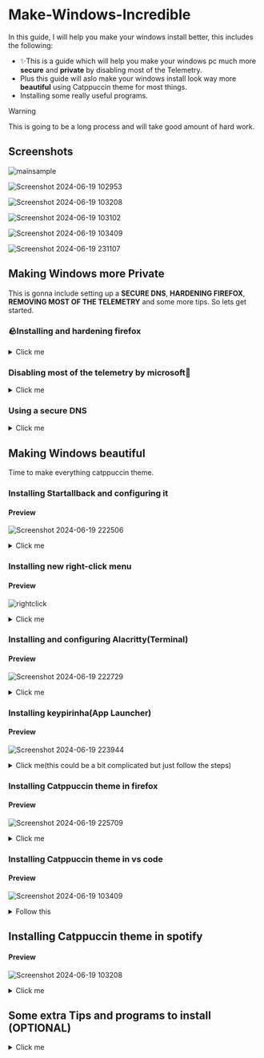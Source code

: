 # Make-Windows-Incredible
In this guide, I will help you make your windows install better, this includes the following:
+ ✨This is a guide which will help you make your windows pc much more **secure** and **private** by disabling most of the Telemetry.
+ Plus this guide will aslo make your windows install look way more **beautiful** using Catppuccin theme for most things.
+ Installing some really useful programs.
> [!WARNING]
> This is going to be a long process and will take good amount of hard work.


## Screenshots

![mainsample](https://github.com/notsuju/Make-Windows-Incredible/assets/131643792/48226358-28ca-4632-bcb7-8743e95f3780)

![Screenshot 2024-06-19 102953](https://github.com/notsuju/Make-Windows-Incredible/assets/131643792/40572e80-b09c-4a86-939b-26a8d83be63e)

![Screenshot 2024-06-19 103208](https://github.com/notsuju/Make-Windows-Incredible/assets/131643792/9b7a4d7d-e6e0-407d-9b54-22417afea1d2)

![Screenshot 2024-06-19 103102](https://github.com/notsuju/Make-Windows-Incredible/assets/131643792/a60f8111-11ac-4f5c-898c-69d51067e1ca)

![Screenshot 2024-06-19 103409](https://github.com/notsuju/Make-Windows-Incredible/assets/131643792/febfe82b-2ac6-42eb-a4ea-fa92200c92ff)

![Screenshot 2024-06-19 231107](https://github.com/notsuju/Make-Windows-Incredible/assets/131643792/60d098e4-a3e2-4257-9b85-40ffc17baa59)

## Making Windows more Private
This is gonna include setting up a **SECURE DNS**, **HARDENING FIREFOX**, **REMOVING MOST OF THE TELEMETRY** and some more tips.
So lets get started.

### 🪨Installing and hardening firefox
<details close>
<summary>Click me</summary>
<br>

Install firefox from (https://www.mozilla.org/en-US/firefox/)
  
#### **You can follow this [youtube video](https://www.youtube.com/watch?v=Fr8UFJzpNls&t=490s) for hardening firefox or just follow the following steps.**
  
#### Steps for hardening:
  
1. Changing some basic settings in **settings>home**

> Set homepage and new window to **blank page** (do the same for new tabs)

> Disable: Shortcuts

> Disable: recommended stories

> Disable recent activity

2. Changing settings in **settings>privacy and security**

> Change the tracking protection to Strict

> Enable: Tell websites not to sell or share my data

> Enable: Send websites a “Do Not Track” request

> Go under Firefox Data Collection and Use and disable everything

> Go under HTTPS-Only Mode and Enable: Enable HTTPS-Only Mode in all windows

3. Install extentions

> Ublock origin(for blocking adds)

> Firefox Color(needed later for customizing firefox)

4. Install a user.js file

> [!WARNING]
> **This could break some websites.**

Go to [Betterfox](https://github.com/yokoffing/Betterfox) and click on **raw** in the right hand side and copy everything.

see here

![rawcopy](https://github.com/notsuju/Make-Windows-Incredible/assets/131643792/cbb5f86f-2bc9-4a04-b740-6ffd9cfffbc6)


**Search** `about:profiles` in the address bar of firefox

Under root directory click `Open Directory` or go to `C:\Users\SUJU\AppData\Roaming\Mozilla\Firefox\Profiles\PROFILENAME` in your file manager

![firefoxopendir](https://github.com/notsuju/Make-Windows-Incredible/assets/131643792/a9318b36-0abd-4675-891f-ec32eff6e2c1)

Create a file called **user.js** in the onpened directory and paste all of the raw file there and save it.
> You can make a file like user.js by changing the `txt` format to `js` see here

![userjss](https://github.com/notsuju/Make-Windows-Incredible/assets/131643792/4cbc0105-5d10-4f47-a6ef-e339f995314d)

5. Changing the search engine to brave (see here [article](https://search.brave.com/default))

> Go to https://search.brave.com/

> Right click on the address bar

> There should be an option to add brave as a searxh engine just click + icon on brave logo

> Now go to firefox settings>search>**Change the search engine to barve**

Now restart firefox and its hardened. Good job!

</details>

### Disabling most of the telemetry by microsoft🎢
<details close>
<summary>Click me</summary>
<br>
  
 For this I would highly recommend to watch this **[video](https://www.youtube.com/watch?v=VU9L0udNV9M&t=657s)** by The PC Security Channel, its really easy to follow.

</details>

### Using a secure DNS
<details close>  
<summary>Click me</summary>
<br>
  
I will be showing how to set up [nextdns](https://nextdns.io/)

Steps:

> [!NOTE]
> Best way of doing this is to follow the steps given on the setup page of [nextDNS](https://nextdns.io/) (recommended)


1. Go to [nextdns](https://nextdns.io/) and make an account

2. Open the Settings app

3. Go to Network & internet>Wifi>Hardware properties

4. Click the Edit button next to DNS server assignment

5. Select manual and Enable IPv4

6. Check the DNS Servers and put those values in **Preferred DNS** and **Alternate DNS**

7. On (mannual template) add your DNS-over-HTTPS.

</details>

## Making Windows beautiful
Time to make everything catppuccin theme.

### Installing Startallback and configuring it

#### Preview

![Screenshot 2024-06-19 222506](https://github.com/notsuju/Make-Windows-Incredible/assets/131643792/db371ca4-b210-4f71-8db4-5d10ccab6bc7)

<details close>
<summary>Click me</summary>
<br>
Steps:

You can follow this amazing [video](https://www.youtube.com/watch?v=kvpZx_SP2SM&list=PLGWgbaPiQ4hp4mYdaoVYnNZzzEym93d0t&index=5) by **VIN STAR** or **follow the following steps**
  
1. Install startallback from [here](https://startallback.com/)

2. Download this [file](https://github.com/notsuju/Make-Windows-Incredible/blob/main/Catppuccin%20SAB.msstyles)

HOW TO DOWNLOAD A RAW FILE SEE HERE

![rawdown](https://github.com/notsuju/Make-Windows-Incredible/assets/131643792/65a32d0e-953e-4bbd-bb76-90ad193a0ec5)

4. Go to `C:\Program Files\StartAllBack\Styles` and copy the downloaded catppuccin sab file there.

5. Now right click on start logo on desktop, go to the last option preferences, it will open startallback settings.

see here

![startprop](https://github.com/notsuju/Make-Windows-Incredible/assets/131643792/b7b70bf5-2510-401b-9a3e-faf27874c757)

7. Go the taskbar settings and change the taskbar location setting to **TOP**

8. In taskbar settings change the visual style to catppuccin (do the same for start menu)

DONE THE START MENU AND TASKBAR ARE DONE. :)

</details>

### Installing new right-click menu

#### Preview

![rightclick](https://github.com/notsuju/Make-Windows-Incredible/assets/131643792/298319c3-b57b-4239-a66d-d6ad2aa2c9e0)

<details close>
<summary>Click me</summary>
<br>
Steps:
  
1. Install from [nilesoft shell](https://nilesoft.org/) or by running `winget install nilesoft.shell` in cmd

2. After installing your right-click menu will change and will have a lot more options.

3. You will have to downlaod Catppuccin-Mocha-Pink.nss theme from [Catppuccin nilesoft](https://github.com/catppuccin/nilesoft-shell/blob/main/mocha/catppuccin-mocha-pink.nss)

HOW TO DOWNLOAD A RAW FILE SEE HERE

![rawdown](https://github.com/notsuju/Make-Windows-Incredible/assets/131643792/1a3b4c18-39fa-401b-861f-3aee6c230272)


5. After downloading the catppuccin-mocha-pink.nss file, open the file in notepad and **rename the file to theme.nss**

6. Copy the theme.nss file

7. Shift+right-click on the taskbar

8. Then clcik shell>open directory, this should open in file manager.

9. Go the folder `imports` in that directory and paste your theme.nss there.

10. Hold shift and right-click the taskbar and Click on **Exit Explorer**

DONE THE RIGHT CLICK MENU IS NOW THEMED. 💯

</details>

### Installing and configuring Alacritty(Terminal)

#### Preview

![Screenshot 2024-06-19 222729](https://github.com/notsuju/Make-Windows-Incredible/assets/131643792/2a806357-7ea1-424f-8a4f-7ab2a4854910)

<details close>
<summary>Click me</summary>
<br>
Steps:

1. Intall [alacritty](https://alacritty.org/)

2. Opem alacritty once and close it.

3. Download my [alacritty.toml](https://github.com/notsuju/Make-Windows-Incredible/blob/main/alacritty.toml) file

HOW TO DOWNLOAD A RAW FILE SEE HERE

![rawdown](https://github.com/notsuju/Make-Windows-Incredible/assets/131643792/65a32d0e-953e-4bbd-bb76-90ad193a0ec5)


5. Now copy this file and paste it in `C:\Users\username\AppData\Roaming\alacritty` in file manager

DONE YOUR ALACRITTY THEME IS DONE.

</details>

### Installing keypirinha(App Launcher)

#### Preview

![Screenshot 2024-06-19 223944](https://github.com/notsuju/Make-Windows-Incredible/assets/131643792/2bede3d8-1a78-40f8-8b3b-44a72f1a890a)

<details close>
<summary>Click me(this could be a bit complicated but just follow the steps)</summary>
<br>
Steps:

1. Install Chololatey by running command prompt as administrator and paste this `Set-ExecutionPolicy Bypass -Scope Process -Force; [System.Net.ServicePointManager]::SecurityProtocol = [System.Net.ServicePointManager]::SecurityProtocol -bor 3072; iex ((New-Object System.Net.WebClient).DownloadString('https://community.chocolatey.org/install.ps1'))` and hit enter and let it install until you see successful.

2. Now install Keypirinha by running this command `choco install keypirinha` in command prompt with administrator

3. Now go to `C:\ProgramData\chocolatey\lib\keypirinha\tools\Keypirinha` and create a shortcut of keypirinha.exe

see here
![key](https://github.com/notsuju/Make-Windows-Incredible/assets/131643792/6321d525-e3e4-48c2-8961-39bb738e4ed1)

5. Now **window+r** and type **shell:startup**

6. It will open in file manager

7. Move the shortcut to this location

8. Restart your computer

9. Now go to `C:\ProgramData\chocolatey\lib\keypirinha\tools\Keypirinha\default\App` and open keypirinha.ini file in notepad.

10. Close notepad and reopem notepad as administrator

11. Now copy the raw file from [here](https://github.com/notsuju/Make-Windows-Incredible/blob/main/Keypirinha.ini) by clicking the raw option

12. Now delete everything in file that you have opened in notepad and paste this new raw file in there and save.

13. Now do **win+ctrl+k** (we will change it alt+space later)

14. In keypirinha search box search config and click on keypirinha: Configure

see here

![Screenshot 2024-06-19 224228](https://github.com/notsuju/Make-Windows-Incredible/assets/131643792/284a9a92-03e0-4fc4-a5e3-a9c999628af5)

15. This is will open two text editor windows

16. Now just paste this

`[app]
hotkey_run = Alt+Space
[gui]
theme = catppuccin
show_on_taskbar = no
max_results = 10`

on the right window and save it by ctrl+s

see here

![Screenshot 2024-06-19 224228](https://github.com/notsuju/Make-Windows-Incredible/assets/131643792/96b58f72-ab72-41bf-b226-3797779fddb1)

DONE NOW YOU CAN USE ALT+SPACE TO CALL KEYPIRINHA WITH CATPPUCCIN THEME. :0

</details>

### Installing Catppuccin theme in firefox

#### Preview

![Screenshot 2024-06-19 225709](https://github.com/notsuju/Make-Windows-Incredible/assets/131643792/2d54de38-6519-4852-8dab-88caca3acc59)

<details close>
<summary>Click me</summary>
<br>
Steps:

1. Open Firefox and type `about:config` in the address bar and search

2. It will say proceed with caution, just accept the ricks and continue

3. In about:config searxh for `legacyuserpro` and switch the value to true by **clicking the reversible button in the right hand corner**

![aboutconfig](https://github.com/notsuju/Make-Windows-Incredible/assets/131643792/cce6f26a-7ce5-4a88-a18c-e5343335e528)

4. Go to [here](https://github.com/mimipile/firefoxCSS/blob/main/userChrome.css) and copy the raw file

We are using a theme called [Another Online](https://github.com/mimipile/firefoxCSS/tree/main) by mimipile

5. Open firefox and type `about:profiles` in the address bar and search

6. Go the second option root directory and click open directory

![firefoxopendir](https://github.com/notsuju/Make-Windows-Incredible/assets/131643792/8e615d4c-07bf-4f93-9979-afdf854e002a)

8. Close firefox

9. Now here create a folder named `chrome`

10. Now go inside the chrome folder

11. Make two files inside called `userChrome.css` and `userContent.css`

HOW TO MAKE FILE WITH `.css` type SEE HERE

![userjss](https://github.com/notsuju/Make-Windows-Incredible/assets/131643792/69a24f5e-dd6a-4b71-851f-d9ef97eec7e1)

13. Also make a folder named `img`

It should look like this

![Screenshot 2024-06-19 230109](https://github.com/notsuju/Make-Windows-Incredible/assets/131643792/0d204ef3-1028-485a-aa3e-be25508449c8)

15. Now paste the raw file that was copied in **step 4** in `userChrome.css` and save

16. Go to [link](https://github.com/notsuju/Make-Windows-Incredible/blob/main/userContent.css) and copy the raw file

17. Paste this raw file in `userContent.css` and save

18. Now pick downlaod image from [here](https://github.com/notsuju/Make-Windows-Incredible/tree/main/Wallpapers)

19. Copy the name of the image with file type `Example: 123.png` copy the whole thing 123.png

20. And paste that image in the `img` folder (this will be your firefox background image)

21. Now open `userContent` and look at **line 12** paste the copied name after `img/` and save

22. Close everything and reopen firefox (Your theme and img is work now)

23. Now go to [here](https://color.firefox.com/?theme=XQAAAAJDBAAAAAAAAABBqYhm849SCicxcUcPX38oKRicm6da8pFtMcajvXaAE3RJ0F_F447xQs-L1kFlGgDKq4IIvWciiy4upusW7OvXIRinrLrwLvjXB37kvhN5ElayHo02fx3o8RrDShIhRpNiQMOdww5V2sCMLAfehhp-xkeer3MCWdRzOxwUd1idIdYygjYcDC9HOohbgoQY1wJYK0MG9FFPmpCOo5rViKWXT2rMRBQb2guhvABroGB6LqX-HZ9JR9FU6ZnHTCdQPn261avChXEifYgCOyCKdS9ZoXxv_HHhkTIaEsdaPO9_OsUjQOnRR9pOQ-2-gaJG0tk5WJBmW2OdZHi6QoWbHvo-LCxDCc5eM3Jnlsv7tefW8SXXnLqRKzvRpV5w-LJMsxKo2sk_mbfjvCt5UXn08uJWISpZgv-55kH1p9oHbjThn2WEQRY5WG7yRe3QfTR0WgAOhFyS8twgohbNtAGIYntaJW-9ziKrBuB5ASBAQ_wKYehawNAyShIBulC6wkZK2RoN8CeDkNDHQH8xS1cfyPOuC1OiL9DwyNUyDzvtj_zmaZw) and save the color scheme

ALL DONE FIREFOX IS READY :)

</details>

### Installing Catppuccin theme in vs code

#### Preview

![Screenshot 2024-06-19 103409](https://github.com/notsuju/Make-Windows-Incredible/assets/131643792/5c577a02-9978-4dee-b7e9-55be4903589e)

<details close>
<summary>Follow this</summary>
<br>
Steps:

1. Go to this [link](https://marketplace.visualstudio.com/items?itemName=AlexDauenhauer.catppuccin-noctis) and click on install and let it install on vs code

2. Now open vs code and do `ctrl+k+T` and search catppuccin noctis and click on it to apply.

ALL DONE, VS CODE IS DONE.

</details>

## Installing Catppuccin theme in spotify

#### Preview

![Screenshot 2024-06-19 103208](https://github.com/notsuju/Make-Windows-Incredible/assets/131643792/1258ccbd-0d54-4c75-93a3-2fa38ad31660)

<details close>
<summary>Click me</summary></summary>
<br>
For this we will have to install spicetify.
Steps:

1. Uninstall Spotify

2. Go to [Spotify website](https://www.spotify.com/de-en/download/windows/) and click on download directly from spotify

see here

![spotifydown](https://github.com/notsuju/Make-Windows-Incredible/assets/131643792/c1b3892b-13c2-4142-b37e-5c5b10399f2d)

3. Install Spotify

4. Install [Spicetify](https://spicetify.app/) by running this command in powershell `iwr -useb https://raw.githubusercontent.com/spicetify/cli/main/install.ps1 | iex`

5. It will ask if you want to install marketplace type `y`

6. Once the installion is done

7. Open Spotify and log-in

8. A new option of store will be available

9. Click on it and go to themes and install **text darkthemer** and reload

10. And choose the **rosepine flavour**

see here

![spotifymarket](https://github.com/notsuju/Make-Windows-Incredible/assets/131643792/bc4efbfe-1e06-4029-982e-4884a0ef40f8)

ALL DONE EXPLORE THE STORE AND INSTALL THINGS THAT YOU LIKE

</details>

## Some extra Tips and programs to install (OPTIONAL)
<details close>
<summary>Click me</summary></summary>
<br>
  
+ Install [revo](https://www.revouninstaller.com/) super powerful uninstaller
  
+ Install [kde connect](https://kdeconnect.kde.org/) connect your phone and pc over wifi and do some amazing things(You will have to downlaod it on both pc and mobile)

+ Install [Proton vpn](https://protonvpn.com/) really good vpn with some free countries

+ I recommend using [proton mail](https://proton.me/mail) instead of gmail (you can use it free)

+ I recommend using a password manager like [proton](https://proton.me/pass) (you can use it free)

</details>



